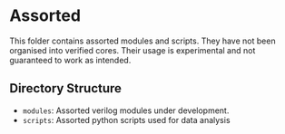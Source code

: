 # Assorted

This folder contains assorted modules and scripts. They have not been organised into verified cores. Their usage is experimental and not guaranteed to work as intended.

## Directory Structure

- `modules`: Assorted verilog modules under development.
- `scripts`: Assorted python scripts used for data analysis
